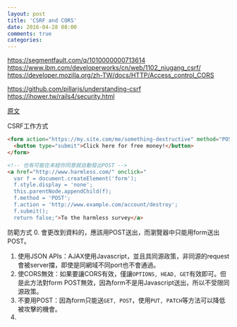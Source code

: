 ```yaml
---
layout: post
title: 'CSRF and CORS'
date: 2016-04-28 08:00
comments: true
categories: 
---
```

https://segmentfault.com/q/1010000000713614
https://www.ibm.com/developerworks/cn/web/1102_niugang_csrf/
https://developer.mozilla.org/zh-TW/docs/HTTP/Access_control_CORS


https://github.com/pillarjs/understanding-csrf
https://ihower.tw/rails4/security.html



[原文](https://github.com/pillarjs/understanding-csrf)


CSRF工作方式
```html
<form action="https://my.site.com/me/something-destructive" method="POST">
  <button type="submit">Click here for free money!</button>
</form>

<!-- 也有可能在未經你同意就自動發出POST -->
<a href="http://www.harmless.com/" onclick="
  var f = document.createElement('form');
  f.style.display = 'none';
  this.parentNode.appendChild(f);
  f.method = 'POST';
  f.action = 'http://www.example.com/account/destroy';
  f.submit();
  return false;">To the harmless survey</a>
```

防範方式
0. 會更改到資料的，應該用POST送出，而瀏覽器中只能用form送出POST。
1. 使用JSON APIs：AJAX使用Javascript，並且具同源政策，非同源的request會被server擋，即使是同網域不同port也不會通過。
2. 使CORS無效：如果要讓CORS有效，僅讓`OPTIONS, HEAD, GET`有效即可。但是此方法對form POST無效，因為form不是用Javascript送出，所以不受限同源政策。
3. 不要用POST：因為form只能送`GET, POST`，使用`PUT, PATCH`等方法可以降低被攻擊的機會。
4. 
